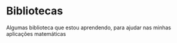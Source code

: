 # Bibliotecas

Algumas biblioteca que estou aprendendo, para ajudar nas minhas aplicações matemáticas
